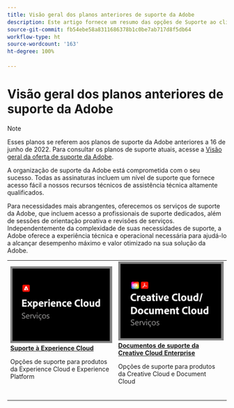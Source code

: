 ```yaml
---
title: Visão geral dos planos anteriores de suporte da Adobe
description: Este artigo fornece um resumo das opções de Suporte ao cliente da Adobe Experience Cloud, Adobe Document Cloud e Adobe Creative Cloud.
source-git-commit: fb54ebe58a8311686378b1c0be7ab717d8f5db64
workflow-type: ht
source-wordcount: '163'
ht-degree: 100%

---
```


# Visão geral dos planos anteriores de suporte da Adobe

>[!NOTE]
>
>Esses planos se referem aos planos de suporte da Adobe anteriores a 16 de junho de 2022. Para consultar os planos de suporte atuais, acesse a [Visão geral da oferta de suporte da Adobe](overview.md).

A organização de suporte da Adobe está comprometida com o seu sucesso. Todas as assinaturas incluem um nível de suporte que fornece acesso fácil a nossos recursos técnicos de assistência técnica altamente qualificados.

Para necessidades mais abrangentes, oferecemos os serviços de suporte da Adobe, que incluem acesso a profissionais de suporte dedicados, além de sessões de orientação proativa e revisões de serviços. Independentemente da complexidade de suas necessidades de suporte, a Adobe oferece a experiência técnica e operacional necessária para ajudá-lo a alcançar desempenho máximo e valor otimizado na sua solução da Adobe.

<table style="table-layout:fixed">
<tr>
  <td>
    <a href="dx-overview.md">
    <img alt="Suporte DX" src="assets/ECthumbnail.png"/>
    </a>
    <div>
    <a href="dx-overview.md"><strong>Suporte à Experience Cloud</strong></a>
    </div>
    <p>Opções de suporte para produtos da Experience Cloud e Experience Platform</p>
    <br>
  </td>
  <td>
    <a href="dme-overview.md">
      <img alt="Business" src="assets/CCDCThumbnail.png">
    </a>
    <div>
    <a href="dme-overview.md"><strong>Documentos de suporte da Creative Cloud Enterprise</strong></a>
    </div>
    <p>Opções de suporte para produtos da Creative Cloud e Document Cloud</p>
    <br>
  </td>
</tr>
</table>
